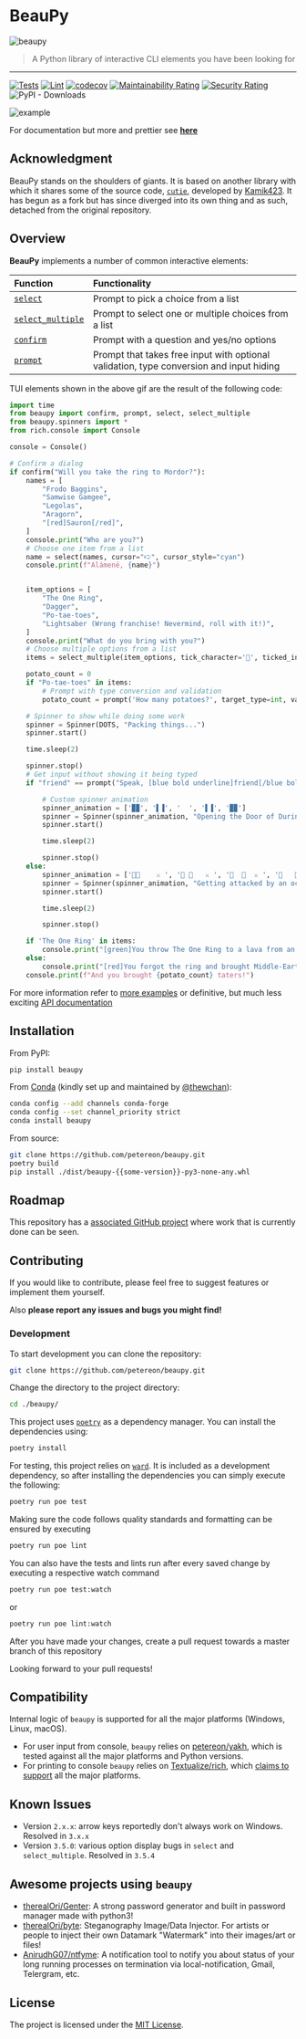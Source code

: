 # BeauPy

![beaupy](https://user-images.githubusercontent.com/47027005/185082011-cb588f57-d38f-42d8-8312-3981ae1bc479.png)

> A Python library of interactive CLI elements you have been looking for

---

[![Tests](https://github.com/petereon/beaupy/actions/workflows/python-test.yml/badge.svg)](https://github.com/petereon/beaupy/actions/workflows/python-test.yml)
[![Lint](https://github.com/petereon/beaupy/actions/workflows/python-lint.yml/badge.svg)](https://github.com/petereon/beaupy/actions/workflows/python-lint.yml)
[![codecov](https://codecov.io/gh/petereon/beaupy/branch/master/graph/badge.svg?token=HSG6MGTXBC)](https://codecov.io/gh/petereon/beaupy)
[![Maintainability Rating](https://sonarcloud.io/api/project_badges/measure?project=petereon_beaupy&metric=sqale_rating)](https://sonarcloud.io/summary/new_code?id=petereon_beaupy)
[![Security Rating](https://sonarcloud.io/api/project_badges/measure?project=petereon_beaupy&metric=security_rating)](https://sonarcloud.io/summary/new_code?id=petereon_beaupy)
![PyPI - Downloads](https://img.shields.io/pypi/dm/beaupy?color=g&label=%F0%9F%93%A5%20Downloads)

![example](https://raw.githubusercontent.com/petereon/beaupy/master/example.gif)

For documentation but more and prettier see [**here**](https://petereon.github.io/beaupy/)

## Acknowledgment

BeauPy stands on the shoulders of giants. It is based on another library with which it shares some of the source code, [`cutie`](https://github.com/kamik423/cutie), developed by [Kamik423](https://github.com/Kamik423). It has begun as a fork but has since diverged into its own thing and as such, detached from the original repository.

## Overview

**BeauPy** implements a number of common interactive elements:

| Function                                                                         | Functionality                                                                              |
|:---------------------------------------------------------------------------------|:-------------------------------------------------------------------------------------------|
| [`select`](https://petereon.github.io/beaupy/api/#select)                        | Prompt to pick a choice from a list                                                        |
| [`select_multiple`](https://petereon.github.io/beaupy/api/#select_multiple)      | Prompt to select one or multiple choices from a list                                       |
| [`confirm`](https://petereon.github.io/beaupy/api/#confirm)                      | Prompt with a question and yes/no options                                                  |
| [`prompt`](https://petereon.github.io/beaupy/api/#prompt)                        | Prompt that takes free input with optional validation, type conversion and input hiding    |

TUI elements shown in the above gif are the result of the following code:

```python
import time
from beaupy import confirm, prompt, select, select_multiple
from beaupy.spinners import *
from rich.console import Console

console = Console()

# Confirm a dialog
if confirm("Will you take the ring to Mordor?"):
    names = [
        "Frodo Baggins",
        "Samwise Gamgee",
        "Legolas",
        "Aragorn",
        "[red]Sauron[/red]",
    ]
    console.print("Who are you?")
    # Choose one item from a list
    name = select(names, cursor="🢧", cursor_style="cyan")
    console.print(f"Alámenë, {name}")


    item_options = [
        "The One Ring",
        "Dagger",
        "Po-tae-toes",
        "Lightsaber (Wrong franchise! Nevermind, roll with it!)",
    ]
    console.print("What do you bring with you?")
    # Choose multiple options from a list
    items = select_multiple(item_options, tick_character='🎒', ticked_indices=[0], maximal_count=3)

    potato_count = 0
    if "Po-tae-toes" in items:
        # Prompt with type conversion and validation
        potato_count = prompt('How many potatoes?', target_type=int, validator=lambda count: count > 0)

    # Spinner to show while doing some work
    spinner = Spinner(DOTS, "Packing things...")
    spinner.start()

    time.sleep(2)

    spinner.stop()
    # Get input without showing it being typed
    if "friend" == prompt("Speak, [blue bold underline]friend[/blue bold underline], and enter", secure=True).lower():

        # Custom spinner animation
        spinner_animation = ['▉▉', '▌▐', '  ', '▌▐', '▉▉']
        spinner = Spinner(spinner_animation, "Opening the Door of Durin...")
        spinner.start()

        time.sleep(2)

        spinner.stop()
    else:
        spinner_animation = ['🐙🌊    ⚔️ ', '🐙 🌊   ⚔️ ', '🐙  🌊  ⚔️ ', '🐙   🌊 ⚔️ ', '🐙    🌊⚔️ ']
        spinner = Spinner(spinner_animation, "Getting attacked by an octopus...")
        spinner.start()

        time.sleep(2)

        spinner.stop()

    if 'The One Ring' in items:
        console.print("[green]You throw The One Ring to a lava from an eagle![/green]")
    else:
        console.print("[red]You forgot the ring and brought Middle-Earth to its knees![/red]")
    console.print(f"And you brought {potato_count} taters!")
```

For more information refer to [more examples](https://petereon.github.io/beaupy/examples/) or definitive, but much less exciting [API documentation](https://petereon.github.io/beaupy/api/)

## Installation

From PyPI:

```sh
pip install beaupy
```

From [Conda](https://github.com/conda-forge/beaupy-feedstock) (kindly set up and maintained by [@thewchan](https://github.com/thewchan)):

```sh
conda config --add channels conda-forge
conda config --set channel_priority strict
conda install beaupy
```

From source:

```sh
git clone https://github.com/petereon/beaupy.git
poetry build
pip install ./dist/beaupy-{{some-version}}-py3-none-any.whl
```

## Roadmap

This repository has a [associated GitHub project](https://github.com/users/petereon/projects/3/views/1) where work that is currently done can be seen.

## Contributing

If you would like to contribute, please feel free to suggest features or implement them yourself.

Also **please report any issues and bugs you might find!**

### Development

To start development you can clone the repository:

```sh
git clone https://github.com/petereon/beaupy.git
```

Change the directory to the project directory:

```sh
cd ./beaupy/
```

This project uses [`poetry`](https://python-poetry.org/) as a dependency manager. You can install the dependencies using:

```sh
poetry install
```

For testing, this project relies on [`ward`](https://github.com/darrenburns/ward). It is included as a development dependency, so
after installing the dependencies you can simply execute the following:

```sh
poetry run poe test
```

Making sure the code follows quality standards and formatting can be ensured by executing

```sh
poetry run poe lint
```

You can also have the tests and lints run after every saved change by executing a respective watch command

```sh
poetry run poe test:watch
```

or

```sh
poetry run poe lint:watch
```

After you have made your changes, create a pull request towards a master branch of this repository

Looking forward to your pull requests!

## Compatibility

Internal logic of `beaupy` is supported for all the major platforms (Windows, Linux, macOS).

- For user input from console, `beaupy` relies on [petereon/yakh](https://github.com/petereon/yakh), which is tested against all the major platforms and Python versions.
- For printing to console `beaupy` relies on [Textualize/rich](https://github.com/Textualize/rich), which [claims to support](https://github.com/Textualize/rich#compatibility) all the major platforms.

## Known Issues

- Version `2.x.x`: arrow keys reportedly don't always work on Windows. Resolved in `3.x.x`
- Version `3.5.0`: various option display bugs in `select` and `select_multiple`. Resolved in `3.5.4`

## Awesome projects using `beaupy`

- [therealOri/Genter](https://github.com/therealOri/Genter): A strong password generator and built in password manager made with python3!
- [therealOri/byte](https://github.com/therealOri/byte): Steganography Image/Data Injector. For artists or people to inject their own Datamark "Watermark" into their images/art or files!
- [AnirudhG07/ntfyme](https://github.com/AnirudhG07/ntfyme): A notification tool to notify you about status of your long running processes on termination via local-notification, Gmail, Telergram, etc.

## License

The project is licensed under the [MIT License](https://raw.githubusercontent.com/petereon/beaupy/master/LICENSE).
